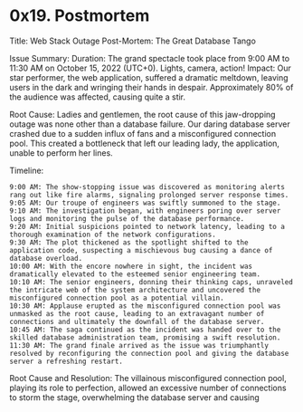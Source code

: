 # 0x19. Postmortem 
Title: Web Stack Outage Post-Mortem: The Great Database Tango

Issue Summary: Duration: The grand spectacle took place from 9:00 AM to 11:30 AM on October 15, 2022 (UTC+0). Lights, camera, action! Impact: Our star performer, the web application, suffered a dramatic meltdown, leaving users in the dark and wringing their hands in despair. Approximately 80% of the audience was affected, causing quite a stir.

Root Cause: Ladies and gentlemen, the root cause of this jaw-dropping outage was none other than a database failure. Our daring database server crashed due to a sudden influx of fans and a misconfigured connection pool. This created a bottleneck that left our leading lady, the application, unable to perform her lines.

Timeline:

    9:00 AM: The show-stopping issue was discovered as monitoring alerts rang out like fire alarms, signaling prolonged server response times.
    9:05 AM: Our troupe of engineers was swiftly summoned to the stage.
    9:10 AM: The investigation began, with engineers poring over server logs and monitoring the pulse of the database performance.
    9:20 AM: Initial suspicions pointed to network latency, leading to a thorough examination of the network configurations.
    9:30 AM: The plot thickened as the spotlight shifted to the application code, suspecting a mischievous bug causing a dance of database overload.
    10:00 AM: With the encore nowhere in sight, the incident was dramatically elevated to the esteemed senior engineering team.
    10:10 AM: The senior engineers, donning their thinking caps, unraveled the intricate web of the system architecture and uncovered the misconfigured connection pool as a potential villain.
    10:30 AM: Applause erupted as the misconfigured connection pool was unmasked as the root cause, leading to an extravagant number of connections and ultimately the downfall of the database server.
    10:45 AM: The saga continued as the incident was handed over to the skilled database administration team, promising a swift resolution.
    11:30 AM: The grand finale arrived as the issue was triumphantly resolved by reconfiguring the connection pool and giving the database server a refreshing restart.

Root Cause and Resolution: The villainous misconfigured connection pool, playing its role to perfection, allowed an excessive number of connections to storm the stage, overwhelming the database server and causing

